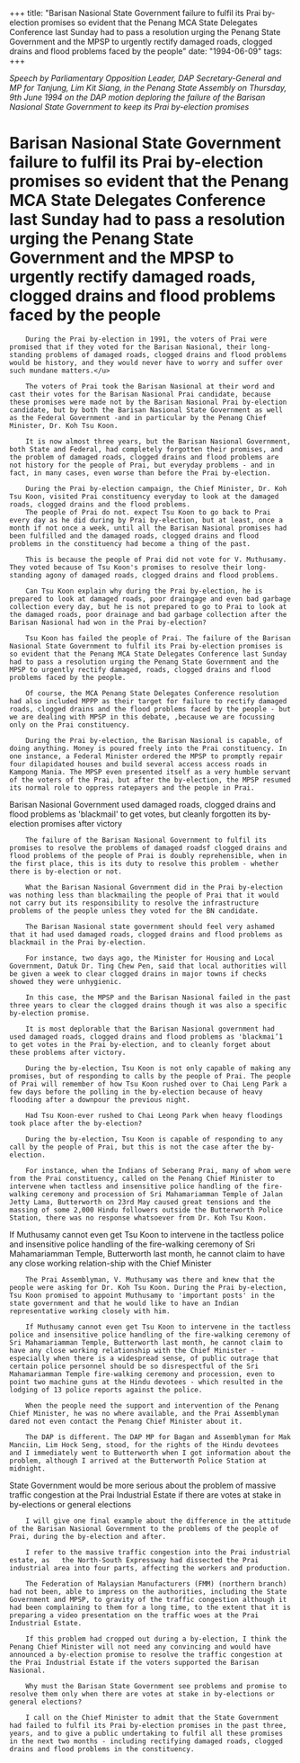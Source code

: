 +++ 
title: "Barisan Nasional State Government failure to fulfil its Prai by-election promises so evident that the Penang MCA State Delegates Conference last Sunday had to pass a resolution urging the Penang State Government and the MPSP to urgently rectify damaged roads, clogged drains and flood problems faced by the people"
date: "1994-06-09"
tags:
+++

_Speech by Parliamentary Opposition Leader, DAP Secretary-General and MP for Tanjung, Lim Kit Siang, in the Penang State Assembly on Thursday, 9th June 1994 on the DAP motion deploring the failure of the Barisan Nasional State Government to keep its Prai by-election promises_

# Barisan Nasional State Government failure to fulfil its Prai by-election promises so evident that the Penang MCA State Delegates Conference last Sunday had to pass a resolution urging the Penang State Government and the MPSP to urgently rectify damaged roads, clogged drains and flood problems faced by the people

		During the Prai by-election in 1991, the voters of Prai were promised that if they voted for the Barisan Nasional, their long-standing problems of damaged roads, clogged drains and flood problems would be history, and they would never have to worry and suffer over such mundane matters.</u>

		The voters of Prai took the Barisan Nasional at their word and cast their votes for the Barisan Nasional Prai candidate, because these promises were made not by the Barisan Nasional Prai by-election candidate, but by both the Barisan Nasional State Government as well as the Federal Government -and in particular by the Penang Chief Minister, Dr. Koh Tsu Koon.

		It is now almost three years, but the Barisan Nasional Government, both State and Federal, had completely forgotten their promises, and the problem of damaged roads, clogged drains and flood problems are not history for the people of Prai, but everyday problems - and in fact, in many cases, even worse than before the Prai by-election.

		During the Prai by-election campaign, the Chief Minister, Dr. Koh Tsu Koon, visited Prai constituency everyday to look at the damaged roads, clogged drains and the flood problems.
		The people of Prai do not. expect Tsu Koon to go back to Prai every day as he did during by Prai by-election, but at least, once a month if not once a week, until all the Barisan Nasional promises had been fulfilled and the damaged roads, clogged drains and flood problems in the constituency had become a thing of the past.

		This is because the people of Prai did not vote for V. Muthusamy. They voted because of Tsu Koon's promises to resolve their long-standing agony of damaged roads, clogged drains and flood problems.

		Can Tsu Koon explain why during the Prai by-election, he is prepared to look at damaged roads, poor draingage and even bad garbage collection every day, but he is not prepared to go to Prai to look at the damaged roads, poor drainage and bad garbage collection after the Barisan Nasional had won in the Prai by-election?

		Tsu Koon has failed the people of Prai. The failure of the Barisan Nasional State Government to fulfil its Prai by-election promises is so evident that the Penang MCA State Delegates Conference last Sunday had to pass a resolution urging the Penang State Government and the MPSP to urgently rectify damaged, roads, clogged drains and flood problems faced by the people.

		Of course, the MCA Penang State Delegates Conference resolution had also included MPPP as their target for failure to rectify damaged roads, clogged drains and the flood problems faced by the people - but we are dealing with MPSP in this debate, ,because we are focussing only on the Prai constituency.

		During the Prai by-election, the Barisan Nasional is capable, of doing anything. Money is poured freely into the Prai constituency. In one instance, a Federal Minister ordered the MPSP to promptly repair four dilapidated houses and build several access access roads in Kampong Mania. The MPSP even presented itself as a very humble servant of the voters of the Prai, but after the by-election, the MPSP resumed its normal role to oppress ratepayers and the people in Prai.

Barisan Nasional Government used damaged roads, clogged drains and flood problems as 'blackmail' to get votes, but cleanly forgotten its by-election promises after victory

		The failure of the Barisan Nasional Government to fulfil its promises to resolve the problems of damaged roadsf clogged drains and flood problems of the people of Prai is doubly reprehensible, when in the first place, this is its duty to resolve this problem - whether there is by-election or not.

		What the Barisan Nasional Government did in the Prai by-election was nothing less than blackmailing the people of Prai that it would not carry but its responsibility to resolve the infrastructure problems of the people unless they voted for the BN candidate.

		The Barisan Nasional state government should feel very ashamed that it had used damaged roads, clogged drains and flood problems as blackmail in the Prai by-election.

		For instance, two days ago, the Minister for Housing and Local Government, Datuk Dr. Ting Chew Pen, said that local authorities will be given a week to clear clogged drains in major towns if checks showed they were unhygienic.

		In this case, the MPSP and the Barisan Nasional failed in the past three years to clear the clogged drains though it was also a specific by-election promise.

		It is most deplorable that the Barisan Nasional government had used damaged roads, clogged drains and flood problems as 'blackmai’1 to get votes in the Prai by-election, and to cleanly forget about these problems after victory.

		During the by-election, Tsu Koon is not only capable of making any promises, but of responding to calls by the people of Prai. The people of Prai will remember of how Tsu Koon rushed over to Chai Leng Park a few days before the polling in the by-election because of heavy flooding after a downpour the previous night.

		Had Tsu Koon-ever rushed to Chai Leong Park when heavy floodings took place after the by-election?

		During the by-election, Tsu Koon is capable of responding to any call by the people of Prai, but this is not the case after the by-election.

		For instance, when the Indians of Seberang Prai, many of whom were from the Prai constituency, called on the Penang Chief Minister to intervene when tactless and insensitive police handling of the fire-walking ceremony and procession of Sri Mahamariamman Temple of Jalan Jetty Lama, Butterworth on 23rd May caused great tensions and the massing of some 2,000 Hindu followers outside the Butterworth Police Station, there was no response whatsoever from Dr. Koh Tsu Koon.
If Muthusamy cannot even get Tsu Koon to intervene in the tactless police and insensitive police handling of the fire-walking ceremony of Sri Mahamariamman Temple, Butterworth last month, he cannot claim to have any close working relation-ship with the Chief Minister

		The Prai Assemblyman, V. Muthusamy was there and knew that the people were asking for Dr. Koh Tsu Koon. During the Prai by-election, Tsu Koon promised to appoint Muthusamy to 'important posts' in the state government and that he would like to have an Indian representative working closely with him.

		If Muthusamy cannot even get Tsu Koon to intervene in the tactless police and insensitive police handling of the fire-walking ceremony of Sri Mahamariamman Temple, Butterworth last month, he cannot claim to have any close working relationship with the Chief Minister - especially when there is a widespread sense, of public outrage that certain police personnel should be so disrespectful of the Sri Mahamariamman Temple fire-walking ceremony and procession, even to point two machine guns at the Hindu devotees - which resulted in the lodging of 13 police reports against the police.

		When the people need the support and intervention of the Penang Chief Minister, he was no where available, and the Prai Assemblyman dared not even contact the Penang Chief Minister about it.

		The DAP is different. The DAP MP for Bagan and Assemblyman for Mak Manciin, Lim Hock Seng, stood, for the rights of the Hindu devotees and I immediately went to Butterworth when I got information about the problem, although I arrived at the Butterworth Police Station at midnight.
State Government would be more serious about the problem of massive traffic congestion at the Prai Industrial Estate if there are votes at stake in by-elections or general elections

		I will give one final example about the difference in the attitude of the Barisan Nasional Government to the problems of the people of Prai, during the by-election and after.

		I refer to the massive traffic congestion into the Prai industrial estate, as	the North-South Expressway had dissected the Prai industrial area into four parts, affecting the workers and production.

		The Federation of Malaysian Manufacturers (FMM) (northern branch) had not been, able to impress on the authorities, including the State Government and MPSP, to gravity of the traffic congestion although it had been complaining to them for a long time, to the extent that it is preparing a video presentation on the traffic woes at the Prai Industrial Estate.

		If this problem had cropped out during a by-election, I think the Penang Chief Minister will not need any convincing and would have announced a by-election promise to resolve the traffic congestion at the Prai Industrial Estate if the voters supported the Barisan Nasional.

		Why must the Barisan State Government see problems and promise to resolve them only when there are votes at stake in by-elections or general elections?

		I call on the Chief Minister to admit that the State Government had failed to fulfil its Prai by-election promises in the past three, years, and to give a public undertaking to fulfil all these promises in the next two months - including rectifying damaged roads, clogged drains and flood problems in the constituency.
 
